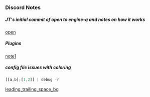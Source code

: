 
### Discord Notes

##### JT's initial commit of open to engine-q and notes on how it works
[open](https://discord.com/channels/601130461678272522/683070703716925568/924028415835770921)

##### Plugins

[note1](https://discord.com/channels/601130461678272522/683070703716925568/919953220011425833)

##### config file issues with coloring

```rust
[[a,b];[1,2]] | debug -r
```

[leading_trailing_space_bg](https://discord.com/channels/601130461678272522/683070703716925568/945379761297981510)

